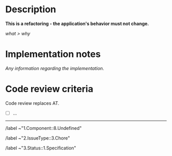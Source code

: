 # Description

**This is a refactoring - the application's behavior must not change.**

_what > why_

# Implementation notes

_Any information regarding the implementation._

# Code review criteria

Code review replaces AT.

- [ ] ...

---

/label ~"1.Component::8.Undefined"

/label ~"2.IssueType::3.Chore"

/label ~"3.Status::1.Specification"
